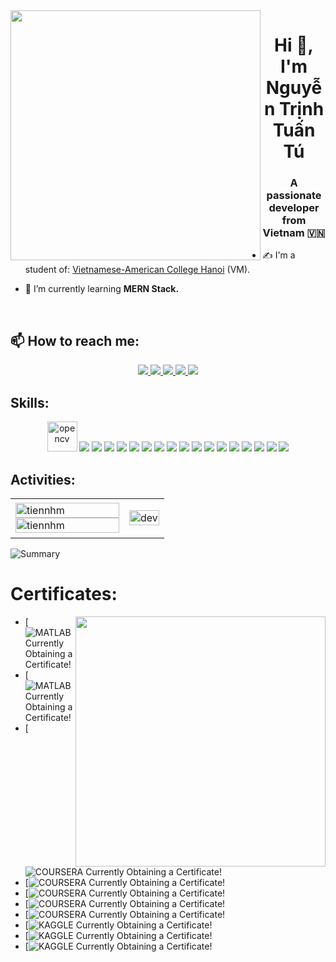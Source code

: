 <img align="left" width="400" src="https://github.githubassets.com/images/modules/profile/profile-first-repo.svg">
<h1 align="center">Hi 👋, I'm Nguyễn Trịnh Tuấn Tú</h1>
<p align="center">
  <h3 align="center">A passionate developer from Vietnam 🇻🇳 </h3>
</p>


- ✍ I'm a student of: [Vietnamese-American College Hanoi](https://caodangvietmy.edu.vn) (VM).

- 🌱 I’m currently learning **MERN Stack.**

<br />

## 📫 How to reach me:
<p align="center">
  <a href="https://linkedin.com/in/kar13ma09" target="_blank">
    <img src="https://img.icons8.com/fluent/48/000000/linkedin.png"/>
  </a>
  <a href="https://www.facebook.com/Kar13ma09" alt="Facebook">
    <img src="https://img.icons8.com/fluent/48/000000/facebook-new.png" target="_blank" />
  </a> 
  <a href="https://github.com/KAR13MA090" alt="Github">
    <img src="https://img.icons8.com/fluent/48/000000/github.png"/>
  </a> 
  <a href="https://www.youtube.com/@KAR13MA09_vnpc-vn" alt="Youtube channel" target="_blank" >
    <img src="https://img.icons8.com/fluent/48/000000/youtube-play.png"/>
  </a>
  <a href="mailto:Kar13ma09@gmail.com" alt="Email">
    <img src="https://img.icons8.com/fluent/48/000000/mailing.png"/>
  </a>
</p>

## Skills:
<p align="center">
  <img src="https://www.vectorlogo.zone/logos/opencv/opencv-icon.svg" alt="opencv" width="48" height="48"/> 
  <img src="https://img.icons8.com/color/48/000000/microsoft-sql-server.png"/>
  <img src="https://img.icons8.com/color/48/000000/mysql-logo.png"/>
  <img src="https://img.icons8.com/color/48/000000/mongodb.png"/>
  <img src="https://img.icons8.com/fluent/48/000000/matlab.png"/>
  <img src="https://img.icons8.com/color/48/000000/git.png"/>
  <img src="https://img.icons8.com/color/48/000000/github-2.png"/>
  <img src="https://img.icons8.com/color/48/000000/visual-studio-code-2019.png"/>
  <img src="https://img.icons8.com/color/48/000000/visual-studio-2019.png"/>
  <img src="https://img.icons8.com/dusk/48/000000/anaconda.png"/>
  <img src="https://img.icons8.com/fluent/48/000000/spyder-ide.png"/>
  <img src="https://img.icons8.com/color/48/000000/trello.png"/>
  <img src="https://img.icons8.com/?size=100&id=pIJdjOoL6KfU&format=png&color=000000"/>
  <img src="https://img.icons8.com/?size=100&id=13677&format=png&color=000000"/>
  <img src="https://img.icons8.com/?size=100&id=20909&format=png&color=000000"/>
  <img src="https://img.icons8.com/?size=100&id=20909&format=png&color=000000"/>
  <img src="https://img.icons8.com/?size=100&id=52wKEsyyo49O&format=png&color=000000"/>
  <img src="https://img.icons8.com/?size=100&id=5503&format=png&color=000000"/>

  ## Activities:

<table style="width:100%;">
  <tr>
    <td>
      <img src="https://github-readme-stats.vercel.app/api/top-langs/?username=tiennhm&bg_color=FFFFFF00&text_color=179fa3&layout=compact&hide=CSS&langs_count=10&custom_title=Top%20ngôn%20ngữ%20được%20dùng" alt="tiennhm" width="100%"/>
      <img src="https://github-readme-stats.vercel.app/api?username=tiennhm&bg_color=FFFFFF00&text_color=179fa3&show_icons=true&count_private=true&include_all_commits=true&custom_title=Hoạt%20động%20trên%20Github" alt="tiennhm" width="100%"/>
    </td>
    <td>
      <p align="center"> 
        <img src="https://cdn.dribbble.com/users/1059583/screenshots/4171367/coding-freak.gif" alt="dev" width="100%"/>
      </p>
    </td>
  </tr>
</table>
  
![Summary](http://github-profile-summary-cards.vercel.app/api/cards/profile-details?username=KAR13MA090&theme=algolia)

# Certificates:

<img align="right" width="400" src="https://github.githubassets.com/images/modules/profile/profile-joined-github.svg">

- [![MATLAB](https://img.shields.io/badge/-MATLAB-orange) Currently Obtaining a Certificate!
- [![MATLAB](https://img.shields.io/badge/-MATLAB-orange) Currently Obtaining a Certificate!
- [![COURSERA](https://img.shields.io/badge/-COURSERA-green) Currently Obtaining a Certificate!
- [![COURSERA](https://img.shields.io/badge/-COURSERA-green)  Currently Obtaining a Certificate!
- [![COURSERA](https://img.shields.io/badge/-COURSERA-green)  Currently Obtaining a Certificate!
- [![COURSERA](https://img.shields.io/badge/-COURSERA-green) Currently Obtaining a Certificate!
- [![COURSERA](https://img.shields.io/badge/-COURSERA-green)  Currently Obtaining a Certificate!
- [![KAGGLE](https://img.shields.io/badge/-KAGGLE-blue)  Currently Obtaining a Certificate!
- [![KAGGLE](https://img.shields.io/badge/-KAGGLE-blue)  Currently Obtaining a Certificate!
- [![KAGGLE](https://img.shields.io/badge/-KAGGLE-blue) Currently Obtaining a Certificate!
  
  

